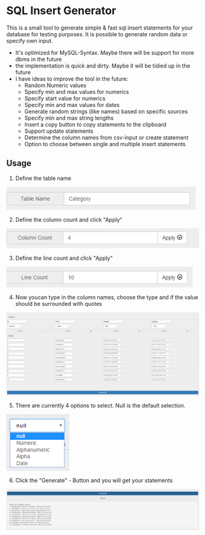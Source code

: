# SQL Insert Generator
This is a small tool to generate simple &amp; fast sql insert statements for your database for testing purposes.
It is possible to generate random data or specify own input.

* It's optimized for MySQL-Syntax. Maybe there will be support for more dbms in the future
* the implementation is quick and dirty. Maybe it will be tidied up in the future
* I have ideas to improve the tool in the future:
  * Random Numeric values
  * Specify min and max values for numerics
  * Specify start value for numerics
  * Specify min and max values for dates
  * Generate random strings (like names) based on specific sources
  * Specify min and max string lengths
  * Insert a copy button to copy statements to the clipboard
  * Support update statements
  * Determine the column names from csv-input or create statement
  * Option to choose between single and multiple insert statements

## Usage

1. Define the table name

![table name](resources/table_name.png "table name")

2. Define the column count and click "Apply"

![column count](resources/column_count.png "column count")

3. Define the line count and click "Apply"

![line count](resources/line_count.png "line count")

4. Now youcan type in the column names, choose the type and if the value should be surrounded with quotes

![values](resources/values.png "values")

5. There are currently 4 options to select. Null is the default selection.

![input options](resources/input_options.png "input options")

6. Click the "Generate" - Button and you will get your statements

![result](resources/generated_code.png "result")